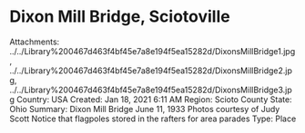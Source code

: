 # Dixon Mill Bridge, Sciotoville

Attachments: ../../Library%200467d463f4bf45e7a8e194f5ea15282d/DixonsMillBridge1.jpg, ../../Library%200467d463f4bf45e7a8e194f5ea15282d/DixonsMillBridge2.jpg, ../../Library%200467d463f4bf45e7a8e194f5ea15282d/DixonsMillBridge3.jpg
Country: USA
Created: Jan 18, 2021 6:11 AM
Region: Scioto County
State: Ohio
Summary: Dixon Mill Bridge June 11, 1933 Photos courtesy of Judy Scott Notice that flagpoles stored in the rafters for area parades
Type: Place